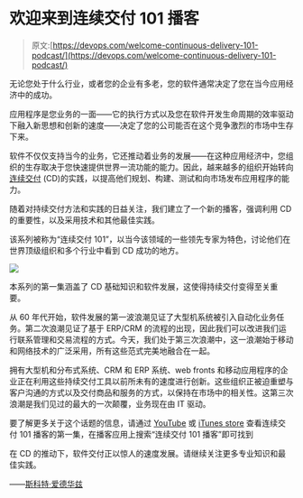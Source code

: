 # 欢迎来到连续交付 101 播客

> 原文:[https://devops.com/welcome-continuous-delivery-101-podcast/](https://devops.com/welcome-continuous-delivery-101-podcast/)

无论您处于什么行业，或者您的企业有多老，您的软件通常决定了您在当今应用经济中的成功。

应用程序是您业务的一面——它的执行方式以及您在软件开发生命周期的效率驱动下融入新思想和创新的速度——决定了您的公司能否在这个竞争激烈的市场中生存下来。

软件不仅仅支持当今的业务，它还推动着业务的发展——在这种应用经济中，您组织的生存取决于您快速提供世界一流功能的能力。因此，越来越多的组织开始转向[连续交付](https://www.ca.com/us/why-ca/continuous-delivery.html) (CD)的实践，以提高他们规划、构建、测试和向市场发布应用程序的能力。

随着对持续交付方法和实践的日益关注，我们建立了一个新的播客，强调利用 CD 的重要性，以及采用技术和其他最佳实践。

该系列被称为“连续交付 101”，以当今该领域的一些领先专家为特色，讨论他们在世界顶级组织和多个行业中看到 CD 成功的地方。

![](../Images/28cb1a1d1338764f51b87181b65c76ca.png)

本系列的第一集涵盖了 CD 基础知识和软件发展，这使得持续交付变得至关重要。

从 60 年代开始，软件发展的第一波浪潮见证了大型机系统被引入自动化业务任务。第二次浪潮见证了基于 ERP/CRM 的流程的出现，因此我们可以改进我们运行联系管理和交易流程的方式。今天，我们处于第三次浪潮中，这一浪潮始于移动和网络技术的广泛采用，所有这些范式完美地融合在一起。

拥有大型机和分布式系统、CRM 和 ERP 系统、web fronts 和移动应用程序的企业正在利用这些持续交付工具以前所未有的速度进行创新。这些组织正被迫重塑与客户沟通的方式以及交付商品和服务的方式，以保持在市场中的相关性。这第三次浪潮是我们见过的最大的一次颠覆，业务现在由 IT 驱动。

要了解更多关于这个话题的信息，请通过 [YouTube](https://www.youtube.com/watch?v=xUmCafaqn1A) 或 [iTunes store](https://itunes.apple.com/us/podcast/continuous-delivery-101/id1149114223?mt=2) 查看连续交付 101 播客的第一集，在播客应用上搜索“连续交付 101 播客”即可找到

在 CD 的推动下，软件交付正以惊人的速度发展。请继续关注更多专业知识和最佳实践。

——[斯科特·爱德华兹](https://devops.com/author/scott-edwards/)